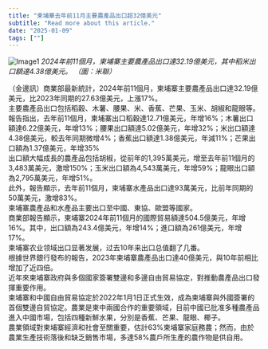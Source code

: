 ```yaml
---
title: "柬埔寨去年前11月主要農產品出口超32億美元"
subtitle: "Read more about this article."
date: "2025-01-09"
tags: [""]
---
```


![Image1](/thumbnails/Cambodia-Main-Export.jpg "Meeting")
*2024年前11個月，柬埔寨主要農產品出口達32.19億美元，其中稻米出口額達4.38億美元。 （圖：米聯）*

（金邊訊）商業部最新統計，2024年前11個月，柬埔寨主要農產品出口達32.19億美元，比2023年同期的27.63億美元，上漲17%。
<br/>
主要農產品出口包括稻穀、木薯、腰果、米、香蕉、芒果、玉米、胡椒和龍眼等。
<br/>
報告指出，去年前11個月，柬埔寨出口稻穀達12.71億美元，年增16%；木薯出口額達6.22億美元，年增13%；腰果出口額達5.02億美元，年增32%；米出口額達4.38億美元，較去年同期微增4%；香蕉出口額達1.38億美元，年減11%；芒果出口額為1.37億美元，年增35%
<br/>
出口額大幅成長的農產品包括胡椒，從前年的1,395萬美元，增至去年前11個月的3,483萬美元，激增150%；玉米出口額為4,543萬美元，年增59%；龍眼出口額為2,795萬美元，年增51%。
<br/>
此外，報告顯示，去年前11個月，柬埔寨水產品出口達93萬美元，比前年同期的50萬美元，激增83%。
<br/>
柬埔寨農產品和水產品主要出口至中國、東協、歐盟等國家。
<br/>
商業部報告顯示，柬埔寨2024年前11個月的國際貿易額達504.5億美元，年增16%。其中，出口額為243.4億美元，年增14%；進口額為261億美元，年增17%。 ‌
<br/>
柬埔寨农业领域出口显著发展，过去10年来出口总值翻了几番。
<br/>
根據世界銀行發布的報告，2023年柬埔寨農產品出口達40億美元，與10年前相比增加了近四倍。
<br/>
近年來柬埔寨政府與多個國家簽署雙邊和多邊自由貿易協定，對推動農產品出口發揮重要作用。
<br/>
柬埔寨和中國自由貿易協定於2022年1月1日正式生效，成為柬埔寨與外國簽署的首個雙邊自貿協定。農業是柬中兩國合作的重要領域，目前中國已批准多種農產品進入中國市場，包括四種新鮮水果，分別是香蕉、芒果、龍眼、椰子。
<br/>
農業領域對柬埔寨經濟和社會至關重要，估計63%柬埔寨家庭務農；然而，由於農業生產技術落後和缺乏銷售市場，多達58%農戶所生產的農作物是供自用。